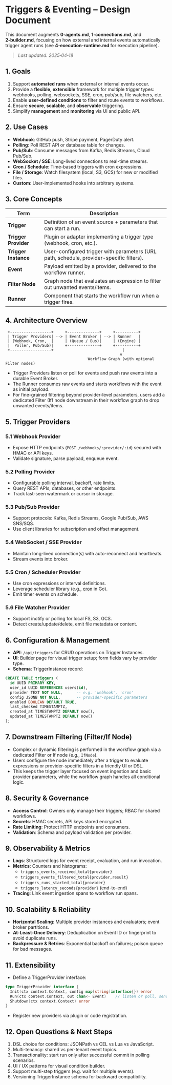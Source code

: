  # Triggers & Eventing – Design Document

 This document augments **0‑agents.md**, **1‑connections.md**, and **2‑builder.md**, focusing on how external and internal events automatically trigger agent runs (see **4‑execution‑runtime.md** for execution pipeline).

 > _Last updated: 2025‑04‑18_

 ## 1. Goals

 1. Support **automated runs** when external or internal events occur.
 2. Provide a **flexible, extensible** framework for multiple trigger types: webhooks, polling, websockets, SSE, cron, pub/sub, file watchers, etc.
 3. Enable **user-defined conditions** to filter and route events to workflows.
 4. Ensure **secure**, **scalable**, and **observable** triggering.
 5. Simplify **management** and **monitoring** via UI and public API.

 ## 2. Use Cases

 - **Webhook**: GitHub push, Stripe payment, PagerDuty alert.
 - **Polling**: Poll REST API or database table for changes.
 - **Pub/Sub**: Consume messages from Kafka, Redis Streams, Cloud Pub/Sub.
 - **WebSocket / SSE**: Long-lived connections to real-time streams.
 - **Cron / Schedule**: Time-based triggers with cron expressions.
 - **File / Storage**: Watch filesystem (local, S3, GCS) for new or modified files.
 - **Custom**: User-implemented hooks into arbitrary systems.

 ## 3. Core Concepts

 | Term                 | Description |
 |----------------------|-------------|
 | **Trigger**          | Definition of an event source + parameters that can start a run. |
 | **Trigger Provider** | Plugin or adapter implementing a trigger type (webhook, cron, etc.). |
| **Trigger Instance** | User-configured trigger with parameters (URL path, schedule, provider-specific filters). |
| **Event**            | Payload emitted by a provider, delivered to the workflow runner. |
| **Filter Node**      | Graph node that evaluates an expression to filter out unwanted events/items. |
| **Runner**           | Component that starts the workflow run when a trigger fires. |

 ## 4. Architecture Overview

```text
 +------------------+     +--------------+     +----------+
 | Trigger Providers| --> | Event Broker | --> | Runner   |
 | (Webhook, Cron,  |     | (Queue / Bus)|     | (Engine) |
 |  Poller, Pub/Sub)|     +--------------+     +----------+
 +------------------+                              |
                                                  v
                                    Workflow Graph (with optional Filter nodes)
``` 

- Trigger Providers listen or poll for events and push raw events into a durable Event Broker.
- The Runner consumes raw events and starts workflows with the event as initial payload.
- For fine-grained filtering beyond provider-level parameters, users add a dedicated Filter (If) node downstream in their workflow graph to drop unwanted events/items.

 ## 5. Trigger Providers

 ### 5.1 Webhook Provider
 - Expose HTTP endpoints (`POST /webhooks/:provider/:id`) secured with HMAC or API keys.
 - Validate signature, parse payload, enqueue event.

 ### 5.2 Polling Provider
 - Configurable polling interval, backoff, rate limits.
 - Query REST APIs, databases, or other endpoints.
 - Track last-seen watermark or cursor in storage.

 ### 5.3 Pub/Sub Provider
 - Support protocols: Kafka, Redis Streams, Google Pub/Sub, AWS SNS/SQS.
 - Use client libraries for subscription and offset management.

 ### 5.4 WebSocket / SSE Provider
 - Maintain long-lived connection(s) with auto-reconnect and heartbeats.
 - Stream events into broker.

 ### 5.5 Cron / Scheduler Provider
 - Use cron expressions or interval definitions.
 - Leverage scheduler library (e.g., [cron](https://pkg.go.dev/github.com/robfig/cron) in Go).
 - Emit timer events on schedule.

 ### 5.6 File Watcher Provider
 - Support inotify or polling for local FS, S3, GCS.
 - Detect create/update/delete, emit file metadata or content.

 ## 6. Configuration & Management

 - **API**: `/api/triggers` for CRUD operations on Trigger Instances.
 - **UI**: Builder page for visual trigger setup; form fields vary by provider type.
 - **Schema**: TriggerInstance record:

 ```sql
 CREATE TABLE triggers (
   id UUID PRIMARY KEY,
   user_id UUID REFERENCES users(id),
   provider TEXT NOT NULL,      -- e.g. 'webhook', 'cron'
   config JSONB NOT NULL,       -- provider-specific parameters
   enabled BOOLEAN DEFAULT TRUE,
   last_checked TIMESTAMPTZ,
   created_at TIMESTAMPTZ DEFAULT now(),
   updated_at TIMESTAMPTZ DEFAULT now()
 );
 ```

## 7. Downstream Filtering (Filter/If Node)

- Complex or dynamic filtering is performed in the workflow graph via a dedicated Filter or If node (e.g., `IfNode`).
- Users configure the node immediately after a trigger to evaluate expressions or provider-specific filters in a friendly UI or DSL.
- This keeps the trigger layer focused on event ingestion and basic provider parameters, while the workflow graph handles all conditional logic.

 ## 8. Security & Governance

 - **Access Control**: Owners only manage their triggers; RBAC for shared workflows.
 - **Secrets**: HMAC secrets, API keys stored encrypted.
 - **Rate Limiting**: Protect HTTP endpoints and consumers.
 - **Validation**: Schema and payload validation per provider.

 ## 9. Observability & Metrics

 - **Logs**: Structured logs for event receipt, evaluation, and run invocation.
 - **Metrics**: Counters and histograms:
   - `triggers_events_received_total{provider}`
   - `triggers_events_filtered_total{provider,result}`
   - `triggers_runs_started_total{provider}`
   - `triggers_latency_seconds{provider}` (end-to-end)
 - **Tracing**: Link event ingestion spans to workflow run spans.

 ## 10. Scalability & Reliability

 - **Horizontal Scaling**: Multiple provider instances and evaluators; event broker partitions.
 - **At-Least-Once Delivery**: Deduplication on Event ID or fingerprint to avoid duplicate runs.
 - **Backpressure & Retries**: Exponential backoff on failures; poison queue for bad messages.

 ## 11. Extensibility

 - Define a TriggerProvider interface:

 ```go
 type TriggerProvider interface {
   Init(ctx context.Context, config map[string]interface{}) error
   Run(ctx context.Context, out chan<- Event)    // listen or poll, send events
   Shutdown(ctx context.Context) error
 }
 ```

 - Register new providers via plugin or code registration.

 ## 12. Open Questions & Next Steps

 1. DSL choice for conditions: JSONPath vs CEL vs Lua vs JavaScript.
 2. Multi-tenancy: shared vs per-tenant event topics.
 3. Transactionality: start run only after successful commit in polling scenarios.
 4. UI / UX patterns for visual condition builder.
 5. Support multi-step triggers (e.g. wait for multiple events).
 6. Versioning TriggerInstance schema for backward compatibility.
